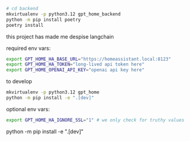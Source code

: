 ```bash
# cd backend
mkvirtualenv -p python3.12 gpt_home_backend
python -m pip install poetry
poetry install
```

this project has made me despise langchain

required env vars:

```bash
export GPT_HOME_HA_BASE_URL="https://homeassistant.local:8123"
export GPT_HOME_HA_TOKEN="long-lived api token here"
export GPT_HOME_OPENAI_API_KEY="openai api key here"
```

to develop

```bash
mkvirtualenv -p python3.12 gpt_home
python -m pip install -e ".[dev]"
```

optional env vars:

```bash
export GPT_HOME_HA_IGNORE_SSL="1" # we only check for truthy values
```

<!-- install my project in editable mode w dev dependencies, so changes are live -->

python -m pip install -e ".[dev]"

<!-- to do: force use of vscode and ruff formatter -->
<!-- to do: gpg key or whatever to verify on GitHub -->
